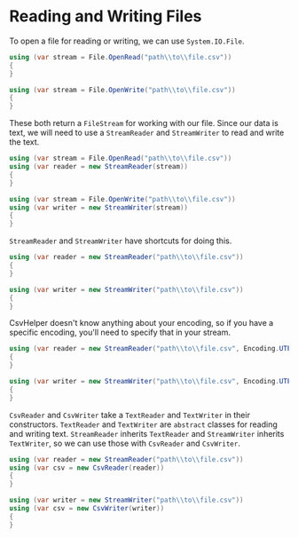 ﻿# Reading and Writing Files

To open a file for reading or writing, we can use `System.IO.File`.

```cs
using (var stream = File.OpenRead("path\\to\\file.csv"))
{
}

using (var stream = File.OpenWrite("path\\to\\file.csv"))
{	
}
```

These both return a `FileStream` for working with our file. Since our data is text, we will need to use a `StreamReader` and `StreamWriter` to read and write the text.

```cs
using (var stream = File.OpenRead("path\\to\\file.csv"))
using (var reader = new StreamReader(stream))
{
}

using (var stream = File.OpenWrite("path\\to\\file.csv"))
using (var writer = new StreamWriter(stream))
{	
}
```

`StreamReader` and `StreamWriter` have shortcuts for doing this.

```cs
using (var reader = new StreamReader("path\\to\\file.csv"))
{
}

using (var writer = new StreamWriter("path\\to\\file.csv"))
{	
}
```

CsvHelper doesn't know anything about your encoding, so if you have a specific encoding, you'll need to specify that in your stream.

```cs
using (var reader = new StreamReader("path\\to\\file.csv", Encoding.UTF8))
{
}

using (var writer = new StreamWriter("path\\to\\file.csv", Encoding.UTF8))
{	
}
```

`CsvReader` and `CsvWriter` take a `TextReader` and `TextWriter` in their constructors. `TextReader` and `TextWriter` are `abstract` classes for reading and writing text. `StreamReader` inherits `TextReader` and `StreamWriter` inherits `TextWriter`, so we can use those with `CsvReader` and `CsvWriter`.

```cs
using (var reader = new StreamReader("path\\to\\file.csv"))
using (var csv = new CsvReader(reader))
{
}

using (var writer = new StreamWriter("path\\to\\file.csv"))
using (var csv = new CsvWriter(writer))
{	
}
```
